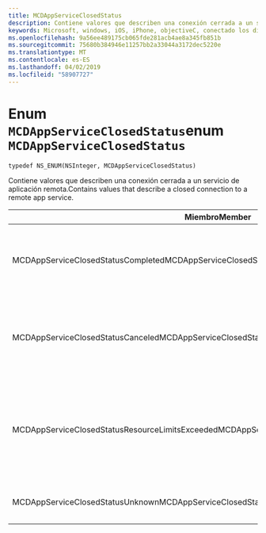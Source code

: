 ```yaml
---
title: MCDAppServiceClosedStatus
description: Contiene valores que describen una conexión cerrada a un servicio de aplicación remota.
keywords: Microsoft, windows, iOS, iPhone, objectiveC, conectado los dispositivos, proyecto Roma
ms.openlocfilehash: 9a56ee489175cb065fde281acb4ae8a345fb851b
ms.sourcegitcommit: 75680b384946e11257bb2a33044a3172dec5220e
ms.translationtype: MT
ms.contentlocale: es-ES
ms.lasthandoff: 04/02/2019
ms.locfileid: "58907727"
---
```

# <a name="enum-mcdappserviceclosedstatus"></a><span data-ttu-id="7b800-104">Enum `MCDAppServiceClosedStatus`</span><span class="sxs-lookup"><span data-stu-id="7b800-104">enum `MCDAppServiceClosedStatus`</span></span>

```
typedef NS_ENUM(NSInteger, MCDAppServiceClosedStatus)
```

<span data-ttu-id="7b800-105">Contiene valores que describen una conexión cerrada a un servicio de aplicación remota.</span><span class="sxs-lookup"><span data-stu-id="7b800-105">Contains values that describe a closed connection to a remote app service.</span></span>

|<span data-ttu-id="7b800-106">Miembro</span><span class="sxs-lookup"><span data-stu-id="7b800-106">Member</span></span>   |<span data-ttu-id="7b800-107">Valor</span><span class="sxs-lookup"><span data-stu-id="7b800-107">Value</span></span>   |<span data-ttu-id="7b800-108">Descripción</span><span class="sxs-lookup"><span data-stu-id="7b800-108">Description</span></span>   |
|--------|-------|-------------|
|<span data-ttu-id="7b800-109">MCDAppServiceClosedStatusCompleted</span><span class="sxs-lookup"><span data-stu-id="7b800-109">MCDAppServiceClosedStatusCompleted</span></span> |<span data-ttu-id="7b800-110">0</span><span class="sxs-lookup"><span data-stu-id="7b800-110">0</span></span>| <span data-ttu-id="7b800-111">El punto de conexión para el servicio de aplicación se cierra correctamente.</span><span class="sxs-lookup"><span data-stu-id="7b800-111">The endpoint for the app service closed gracefully.</span></span>|
|<span data-ttu-id="7b800-112">MCDAppServiceClosedStatusCanceled</span><span class="sxs-lookup"><span data-stu-id="7b800-112">MCDAppServiceClosedStatusCanceled</span></span> |<span data-ttu-id="7b800-113">1</span><span class="sxs-lookup"><span data-stu-id="7b800-113">1</span></span>| <span data-ttu-id="7b800-114">El punto de conexión para el servicio de aplicación fue cerrada por el cliente o el sistema.</span><span class="sxs-lookup"><span data-stu-id="7b800-114">The endpoint for the app service was closed by the client or the system.</span></span>|
|<span data-ttu-id="7b800-115">MCDAppServiceClosedStatusResourceLimitsExceeded</span><span class="sxs-lookup"><span data-stu-id="7b800-115">MCDAppServiceClosedStatusResourceLimitsExceeded</span></span> |<span data-ttu-id="7b800-116">2</span><span class="sxs-lookup"><span data-stu-id="7b800-116">2</span></span>| <span data-ttu-id="7b800-117">El punto de conexión para el servicio de aplicación se ha cerrado porque el punto de conexión se quedó sin recursos.</span><span class="sxs-lookup"><span data-stu-id="7b800-117">The endpoint for the app service was closed because the endpoint ran out of resources.</span></span>|
|<span data-ttu-id="7b800-118">MCDAppServiceClosedStatusUnknown</span><span class="sxs-lookup"><span data-stu-id="7b800-118">MCDAppServiceClosedStatusUnknown</span></span> |<span data-ttu-id="7b800-119">3</span><span class="sxs-lookup"><span data-stu-id="7b800-119">3</span></span>| <span data-ttu-id="7b800-120">Se produjo un error desconocido.</span><span class="sxs-lookup"><span data-stu-id="7b800-120">An unknown error occurred.</span></span>|
